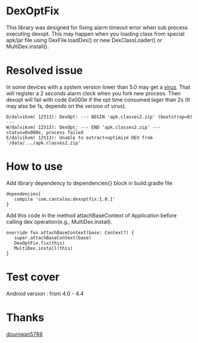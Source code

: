 # DexOptFix
This library was designed for fixing alarm timeout error when sub process executing dexopt. This may happen when you loading class from special apk/jar file using DexFile.loadDex() or new DexClassLoader() or MultiDex.install().  

# Resolved issue  
In some devices with a system version lower than 5.0 may get a [virus](http://blogs.360.cn/post/analysis_of_fakedebuggerd_d.html). That will register a 2 seconds alarm clock when you fork new process. Then dexopt will fail with code 0x000e if the opt time consumed lager than 2s (It may also be 1s, depends on the version of virus).   
```
D/dalvikvm( 12513): DexOpt: --- BEGIN 'apk.classes2.zip' (bootstrap=0) ---
W/dalvikvm( 12513): DexOpt: --- END 'apk.classes2.zip' --- status=0x000e, process failed
E/dalvikvm( 12513): Unable to extract+optimize DEX from '/data/.../apk.classes2.zip'
```

# How to use
Add library dependency to dependencies{} block in build.gradle file  
```
dependencies{
   compile 'com.cantalou:dexoptfix:1.0.1'
}
```  

Add this code in the method attachBaseContext of Application before calling dex operation(e.g., MultiDex.install).
```
override fun attachBaseContext(base: Context?) {
   super.attachBaseContext(base)
   DexOptFix.fix(this)
   MultiDex.install(this)
}
```  

# Test cover
Android version : from 4.0 - 4.4

# Thanks
[douniwan5788](https://github.com/douniwan5788)